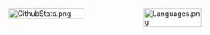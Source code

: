 <div style="display: flex; width: 100%; margin: 0; padding: 0">
  <img style="width: 56%; height: 50%;" src="https://github-readme-stats.vercel.app/api?username=dadolyner&show_icons=true&theme=radical" alt="GithubStats.png" />
  <br/>
  <img style="width: 49%; height: 50%;" src="https://github-readme-stats.vercel.app/api/top-langs/?username=dadolyner&layout=compact&theme=radical" alt="Languages.png" />
</div>
